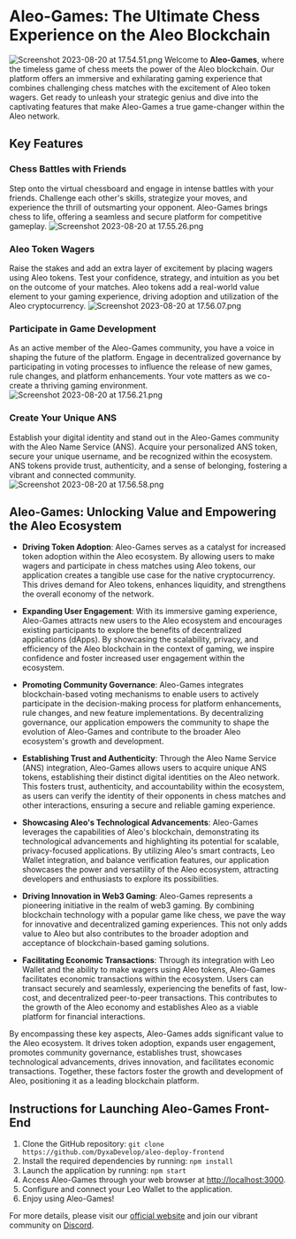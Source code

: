 # Aleo-Games: The Ultimate Chess Experience on the Aleo Blockchain
![Screenshot 2023-08-20 at 17.54.51.png](..%2F..%2F..%2F..%2F..%2Fvar%2Ffolders%2Fsd%2Fq1skvj_1001gcr3pby7mjhnr0000gn%2FT%2FTemporaryItems%2FNSIRD_screencaptureui_IvNm23%2FScreenshot%202023-08-20%20at%2017.54.51.png)
Welcome to **Aleo-Games**, where the timeless game of chess meets the power of the Aleo blockchain. Our platform offers an immersive and exhilarating gaming experience that combines challenging chess matches with the excitement of Aleo token wagers. Get ready to unleash your strategic genius and dive into the captivating features that make Aleo-Games a true game-changer within the Aleo network.

## Key Features

### Chess Battles with Friends

Step onto the virtual chessboard and engage in intense battles with your friends. Challenge each other's skills, strategize your moves, and experience the thrill of outsmarting your opponent. Aleo-Games brings chess to life, offering a seamless and secure platform for competitive gameplay.
![Screenshot 2023-08-20 at 17.55.26.png](..%2F..%2F..%2F..%2F..%2Fvar%2Ffolders%2Fsd%2Fq1skvj_1001gcr3pby7mjhnr0000gn%2FT%2FTemporaryItems%2FNSIRD_screencaptureui_LDG6Yv%2FScreenshot%202023-08-20%20at%2017.55.26.png)
### Aleo Token Wagers

Raise the stakes and add an extra layer of excitement by placing wagers using Aleo tokens. Test your confidence, strategy, and intuition as you bet on the outcome of your matches. Aleo tokens add a real-world value element to your gaming experience, driving adoption and utilization of the Aleo cryptocurrency.
![Screenshot 2023-08-20 at 17.56.07.png](..%2F..%2F..%2F..%2F..%2Fvar%2Ffolders%2Fsd%2Fq1skvj_1001gcr3pby7mjhnr0000gn%2FT%2FTemporaryItems%2FNSIRD_screencaptureui_GLT5V9%2FScreenshot%202023-08-20%20at%2017.56.07.png)
### Participate in Game Development

As an active member of the Aleo-Games community, you have a voice in shaping the future of the platform. Engage in decentralized governance by participating in voting processes to influence the release of new games, rule changes, and platform enhancements. Your vote matters as we co-create a thriving gaming environment.
![Screenshot 2023-08-20 at 17.56.21.png](..%2F..%2F..%2F..%2F..%2Fvar%2Ffolders%2Fsd%2Fq1skvj_1001gcr3pby7mjhnr0000gn%2FT%2FTemporaryItems%2FNSIRD_screencaptureui_IqTq1c%2FScreenshot%202023-08-20%20at%2017.56.21.png)
### Create Your Unique ANS

Establish your digital identity and stand out in the Aleo-Games community with the Aleo Name Service (ANS). Acquire your personalized ANS token, secure your unique username, and be recognized within the ecosystem. ANS tokens provide trust, authenticity, and a sense of belonging, fostering a vibrant and connected community.
![Screenshot 2023-08-20 at 17.56.58.png](..%2F..%2F..%2F..%2F..%2Fvar%2Ffolders%2Fsd%2Fq1skvj_1001gcr3pby7mjhnr0000gn%2FT%2FTemporaryItems%2FNSIRD_screencaptureui_V1FKez%2FScreenshot%202023-08-20%20at%2017.56.58.png)
## Aleo-Games: Unlocking Value and Empowering the Aleo Ecosystem

- **Driving Token Adoption**: Aleo-Games serves as a catalyst for increased token adoption within the Aleo ecosystem. By allowing users to make wagers and participate in chess matches using Aleo tokens, our application creates a tangible use case for the native cryptocurrency. This drives demand for Aleo tokens, enhances liquidity, and strengthens the overall economy of the network.

- **Expanding User Engagement**: With its immersive gaming experience, Aleo-Games attracts new users to the Aleo ecosystem and encourages existing participants to explore the benefits of decentralized applications (dApps). By showcasing the scalability, privacy, and efficiency of the Aleo blockchain in the context of gaming, we inspire confidence and foster increased user engagement within the ecosystem.

- **Promoting Community Governance**: Aleo-Games integrates blockchain-based voting mechanisms to enable users to actively participate in the decision-making process for platform enhancements, rule changes, and new feature implementations. By decentralizing governance, our application empowers the community to shape the evolution of Aleo-Games and contribute to the broader Aleo ecosystem's growth and development.

- **Establishing Trust and Authenticity**: Through the Aleo Name Service (ANS) integration, Aleo-Games allows users to acquire unique ANS tokens, establishing their distinct digital identities on the Aleo network. This fosters trust, authenticity, and accountability within the ecosystem, as users can verify the identity of their opponents in chess matches and other interactions, ensuring a secure and reliable gaming experience.

- **Showcasing Aleo's Technological Advancements**: Aleo-Games leverages the capabilities of Aleo's blockchain, demonstrating its technological advancements and highlighting its potential for scalable, privacy-focused applications. By utilizing Aleo's smart contracts, Leo Wallet integration, and balance verification features, our application showcases the power and versatility of the Aleo ecosystem, attracting developers and enthusiasts to explore its possibilities.

- **Driving Innovation in Web3 Gaming**: Aleo-Games represents a pioneering initiative in the realm of web3 gaming. By combining blockchain technology with a popular game like chess, we pave the way for innovative and decentralized gaming experiences. This not only adds value to Aleo but also contributes to the broader adoption and acceptance of blockchain-based gaming solutions.

- **Facilitating Economic Transactions**: Through its integration with Leo Wallet and the ability to make wagers using Aleo tokens, Aleo-Games facilitates economic transactions within the ecosystem. Users can transact securely and seamlessly, experiencing the benefits of fast, low-cost, and decentralized peer-to-peer transactions. This contributes to the growth of the Aleo economy and establishes Aleo as a viable platform for financial interactions.

By encompassing these key aspects, Aleo-Games adds significant value to the Aleo ecosystem. It drives token adoption, expands user engagement, promotes community governance, establishes trust, showcases technological advancements, drives innovation, and facilitates economic transactions. Together, these factors foster the growth and development of Aleo, positioning it as a leading blockchain platform.

## Instructions for Launching Aleo-Games Front-End

1. Clone the GitHub repository: `git clone https://github.com/DyxaDevelop/aleo-deploy-frontend`
2. Install the required dependencies by running: `npm install`
3. Launch the application by running: `npm start`
4. Access Aleo-Games through your web browser at [http://localhost:3000](http://localhost:3000).
5. Configure and connect your Leo Wallet to the application.
6. Enjoy using Aleo-Games!

For more details, please visit our [official website](https://aleogames.com) and join our vibrant community on [Discord](https://discord.gg/aleogames).
